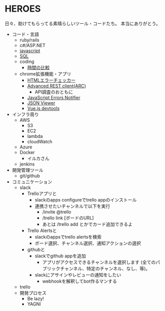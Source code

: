 # HEROES
日々、助けてもらってる素晴らしいツール・コードたち。
本当にありがとう。

- コード・言語
  - ruby/rails
  - c#/ASP.NET
  - [javascript](/coding/javascript/index.md)
  - [SQL](/coding/sql/index.md)
  - coding
    - [時間の比較](/coding/compare_time.js)
  - chrome拡張機能・アプリ
    - [HTMLエラーチェッカー](https://chrome.google.com/webstore/detail/html%E3%82%A8%E3%83%A9%E3%83%BC%E3%83%81%E3%82%A7%E3%83%83%E3%82%AB%E3%83%BC/ohdllebchmmponnofchalfkegpjojcaf?hl=ja)
    - [Advanced REST client(ARC)](https://chrome.google.com/webstore/detail/advanced-rest-client/hgmloofddffdnphfgcellkdfbfbjeloo)
      - API調査のおともに
    - [JavaScript Errors Notifier
  ](https://chrome.google.com/webstore/detail/javascript-errors-notifie/jafmfknfnkoekkdocjiaipcnmkklaajd)
    - [JSON Viewer](https://chrome.google.com/webstore/detail/json-viewer/gbmdgpbipfallnflgajpaliibnhdgobh)
    - [Vue.js devtools](https://chrome.google.com/webstore/detail/vuejs-devtools/nhdogjmejiglipccpnnnanhbledajbpd)
- インフラ周り
  - AWS
    - S3
    - EC2
    - lambda
    - cloudWatch
  - Azure
  - Docker
    - イルカさん
  - jenkins
- 開発管理ツール
  - git/github
- コミュニケーション
  - slack
    - Trelloアプリと
      - slackのapps configureでtrello appのインストール
      - 連携させたいチャンネルで以下を実行
        - /invite @trello
        - /trello link [ボードのURL]
        - あとは /trello add とかでカード追加できるよ
    - Trello Alertsと
      - slackのappsでtrello alertsを検索
      - ボード選択、チャンネル選択、通知アクションの選択
    - githubと
      - slackでgithub appを追加
        - アプリがアクセスできるチャンネルを選択します (全てのパブリックチャンネル、特定のチャンネル、なし、等)。
      - slackにアサインやレビューの通知をしたい
        - webhookを解釈してbot作るマンする
  - trello
  - 開発プロセス
    - Be lazy!
    - YAGNI
